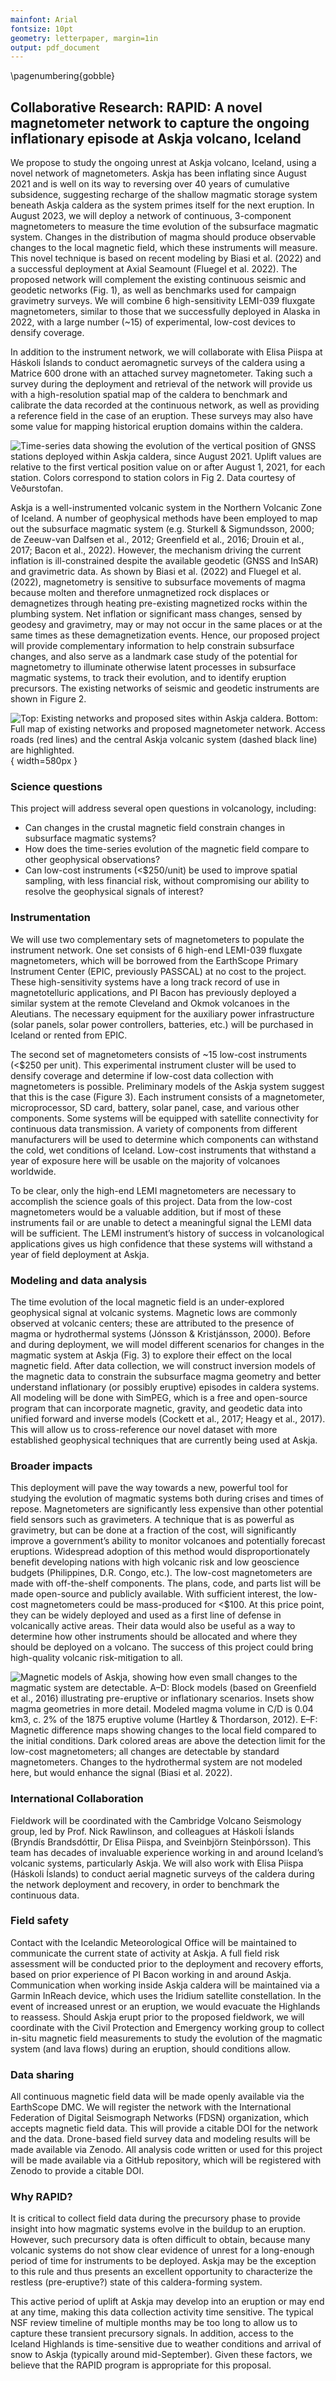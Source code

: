 ```yaml
---
mainfont: Arial
fontsize: 10pt
geometry: letterpaper, margin=1in
output: pdf_document
---
```

\pagenumbering{gobble}

## Collaborative Research: RAPID: A novel magnetometer network to capture the ongoing inflationary episode at Askja volcano, Iceland

We propose to study the ongoing unrest at Askja volcano, Iceland, using a novel network of magnetometers. Askja has been inflating since August 2021 and is well on its way to reversing over 40 years of cumulative subsidence, suggesting recharge of the shallow magmatic storage system beneath Askja caldera as the system primes itself for the next eruption. In August 2023, we will deploy a network of continuous, 3-component magnetometers to measure the time evolution of the subsurface magmatic system. Changes in the distribution of magma should produce observable changes to the local magnetic field, which these instruments will measure. This novel technique is based on recent modeling by Biasi et al. (2022) and a successful deployment at Axial Seamount (Fluegel et al. 2022). The proposed network will complement the existing continuous seismic and geodetic networks (Fig. 1), as well as benchmarks used for campaign gravimetry surveys. We will combine 6 high-sensitivity LEMI-039 fluxgate magnetometers, similar to those that we successfully deployed in Alaska in 2022, with a large number (~15) of experimental, low-cost devices to densify coverage.

In addition to the instrument network, we will collaborate with Elisa Piispa at Háskoli Íslands to conduct aeromagnetic surveys of the caldera using a Matrice 600 drone with an attached survey magnetometer. Taking such a survey during the deployment and retrieval of the network will provide us with a high-resolution spatial map of the caldera to benchmark and calibrate the data recorded at the continuous network, as well as providing a reference field in the case of an eruption. These surveys may also have some value for mapping historical eruption domains within the caldera.

![*Time-series data showing the evolution of the vertical position of GNSS stations deployed within Askja caldera, since August 2021. Uplift values are relative to the first vertical position value on or after August 1, 2021, for each station. Colors correspond to station colors in Fig 2. Data courtesy of Veðurstofan.*](../figures/figure01/figure01.png)

Askja is a well-instrumented volcanic system in the Northern Volcanic Zone of Iceland. A number of geophysical methods have been employed to map out the subsurface magmatic system (e.g. Sturkell & Sigmundsson, 2000; de Zeeuw-van Dalfsen et al., 2012; Greenfield et al., 2016; Drouin et al., 2017; Bacon et al., 2022). However, the mechanism driving the current inflation is ill-constrained despite the available geodetic (GNSS and InSAR) and gravimetric data. As shown by Biasi et al. (2022) and Fluegel et al. (2022), magnetometry is sensitive to subsurface movements of magma because molten and therefore unmagnetized rock displaces or demagnetizes through heating pre-existing magnetized rocks within the plumbing system. Net inflation or significant mass changes, sensed by geodesy and gravimetry, may or may not occur in the same places or at the same times as these demagnetization events. Hence, our proposed project will provide complementary information to help constrain subsurface changes, and also serve as a landmark case study of the potential for magnetometry to illuminate otherwise latent processes in subsurface magmatic systems, to track their evolution, and to identify eruption precursors. The existing networks of seismic and geodetic instruments are shown in Figure 2.

![***Top:** Existing networks and proposed sites within Askja caldera. **Bottom:** Full map of existing networks and proposed magnetometer network. Access roads (red lines) and the central Askja volcanic system (dashed black line) are highlighted.*](../figures/figure02/figure02.png){ width=580px }

### Science questions
This project will address several open questions in volcanology, including:

- Can changes in the crustal magnetic field constrain changes in subsurface magmatic systems?
- How does the time-series evolution of the magnetic field compare to other geophysical observations?
- Can low-cost instruments (<$250/unit) be used to improve spatial sampling, with less financial risk, without compromising our ability to resolve the geophysical signals of interest?

### Instrumentation
We will use two complementary sets of magnetometers to populate the instrument network. One set consists of 6 high-end LEMI-039 fluxgate magnetometers, which will be borrowed from the EarthScope Primary Instrument Center (EPIC, previously PASSCAL) at no cost to the project. These high-sensitivity systems have a long track record of use in magnetotelluric applications, and PI Bacon has previously deployed a similar system at the remote Cleveland and Okmok volcanoes in the Aleutians. The necessary equipment for the auxiliary power infrastructure (solar panels, solar power controllers, batteries, etc.) will be purchased in Iceland or rented from EPIC.

The second set of magnetometers consists of ~15 low-cost instruments (<$250 per unit). This experimental instrument cluster will be used to densify coverage and determine if low-cost data collection with magnetometers is possible. Preliminary models of the Askja system suggest that this is the case (Figure 3). Each instrument consists of a magnetometer, microprocessor, SD card, battery, solar panel, case, and various other components. Some systems will be equipped with satellite connectivity for continuous data transmission. A variety of components from different manufacturers will be used to determine which components can withstand the cold, wet conditions of Iceland. Low-cost instruments that withstand a year of exposure here will be usable on the majority of volcanoes worldwide.

To be clear, only the high-end LEMI magnetometers are necessary to accomplish the science goals of this project. Data from the low-cost magnetometers would be a valuable addition, but if most of these instruments fail or are unable to detect a meaningful signal the LEMI data will be sufficient. The LEMI instrument’s history of success in volcanological applications gives us high confidence that these systems will withstand a year of field deployment at Askja.

### Modeling and data analysis

The time evolution of the local magnetic field is an under-explored geophysical signal at volcanic systems. Magnetic lows are commonly observed at volcanic centers; these are attributed to the presence of magma or hydrothermal systems (Jónsson & Kristjánsson, 2000). Before and during deployment, we will model different scenarios for changes in the magmatic system at Askja (Fig. 3) to explore their effect on the local magnetic field. After data collection, we will construct inversion models of the magnetic data to constrain the subsurface magma geometry and better understand inflationary (or possibly eruptive) episodes in caldera systems. All modeling will be done with SimPEG, which is a free and open-source program that can incorporate magnetic, gravity, and geodetic data into unified forward and inverse models (Cockett et al., 2017; Heagy et al., 2017). This will allow us to cross-reference our novel dataset with more established geophysical techniques that are currently being used at Askja.


### Broader impacts

This deployment will pave the way towards a new, powerful tool for studying the evolution of magmatic systems both during crises and times of repose. Magnetometers are significantly less expensive than other potential field sensors such as gravimeters. A technique that is as powerful as gravimetry, but can be done at a fraction of the cost, will significantly improve a government’s ability to monitor volcanoes and potentially forecast eruptions. Widespread adoption of this method would disproportionately benefit developing nations with high volcanic risk and low geoscience budgets (Philippines, D.R. Congo, etc.). The low-cost magnetometers are made with off-the-shelf components. The plans, code, and parts list will be made open-source and publicly available. With sufficient interest, the low-cost magnetometers could be mass-produced for <$100. At this price point, they can be widely deployed and used as a first line of defense in volcanically active areas. Their data would also be useful as a way to determine how other instruments should be allocated and where they should be deployed on a volcano. The success of this project could bring high-quality volcanic risk-mitigation to all.

![*Magnetic models of Askja, showing how even small changes to the magmatic system are detectable. **A–D**: Block models (based on Greenfield et al., 2016) illustrating pre-eruptive or inflationary scenarios. Insets show magma geometries in more detail. Modeled magma volume in C/D is 0.04 km<sup>3</sup>, c. 2% of the 1875 eruptive volume (Hartley & Thordarson, 2012). **E–F**: Magnetic difference maps showing changes to the local field compared to the initial conditions. Dark colored areas are above the detection limit for the low-cost magnetometers; all changes are detectable by standard magnetometers. Changes to the hydrothermal system are not modeled here, but would enhance the signal (Biasi et al. 2022).*](../figures/figure03/figure03.png)

### International Collaboration

Fieldwork will be coordinated with the Cambridge Volcano Seismology group, led by Prof. Nick Rawlinson, and colleagues at Háskoli Íslands (Bryndís Brandsdóttir, Dr Elisa Piispa, and Sveinbjörn Steinþórsson). This team has decades of invaluable experience working in and around Iceland’s volcanic systems, particularly Askja. We will also work with Elisa Piispa (Háskoli Íslands) to conduct aerial magnetic surveys of the caldera during the network deployment and recovery, in order to benchmark the continuous data.

### Field safety

Contact with the Icelandic Meteorological Office will be maintained to communicate the current state of activity at Askja. A full field risk assessment will be conducted prior to the deployment and recovery efforts, based on prior experience of PI Bacon working in and around Askja. Communication when working inside Askja caldera will be maintained via a Garmin InReach device, which uses the Iridium satellite constellation. In the event of increased unrest or an eruption, we would evacuate the Highlands to reassess. Should Askja erupt prior to the proposed fieldwork, we will coordinate with the Civil Protection and Emergency working group to collect in-situ magnetic field measurements to study the evolution of the magmatic system (and lava flows) during an eruption, should conditions allow.

### Data sharing

All continuous magnetic field data will be made openly available via the EarthScope DMC. We will register the network with the International Federation of Digital Seismograph Networks (FDSN) organization, which accepts magnetic field data. This will provide a citable DOI for the network and the data. Drone-based field survey data and modeling results will be made available via Zenodo. All analysis code written or used for this project will be made available via a GitHub repository, which will be registered with Zenodo to provide a citable DOI.

### Why RAPID?

It is critical to collect field data during the precursory phase to provide insight into how magmatic systems evolve in the buildup to an eruption. However, such precursory data is often difficult to obtain, because many volcanic systems do not show clear evidence of unrest for a long-enough period of time for instruments to be deployed. Askja may be the exception to this rule and thus presents an excellent opportunity to characterize the restless (pre-eruptive?) state of this caldera-forming system.

This active period of uplift at Askja may develop into an eruption or may end at any time, making this data collection activity time sensitive. The typical NSF review timeline of multiple months may be too long to allow us to capture these transient precursory signals. In addition, access to the Iceland Highlands is time-sensitive due to weather conditions and arrival of snow to Askja (typically around mid-September). Given these factors, we believe that the RAPID program is appropriate for this proposal.
